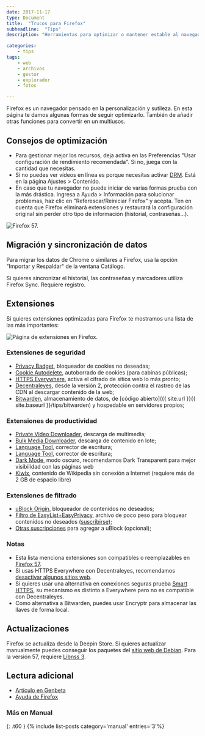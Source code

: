 ```yaml
---
date: 2017-11-17
type: Document
title:  "Trucos para Firefox"
subheadline:  "Tips"
description: "Herramientas para optimizar o mantener estable al navegador"

categories:
    - tips
tags:
    - web
    - archivos
    - gestor
    - explorador
    - fotos

---
```

Firefox es un navegador pensado en la personalización y sutileza. En esta página te damos algunas formas de seguir optimizarlo. También de añadir otras funciones para convertir en un multiusos.

## Consejos de optimización
* Para gestionar mejor los recursos, deja activa en las Preferencias "Usar configuración de rendimiento recomendada". Si no, juega con la cantidad que necesitas.
* Si no puedes ver vídeos en línea es porque necesitas activar [DRM](https://support.mozilla.org/es/kb/ver-contenido-drm-en-firefox). Está en la página Ajustes > Contenido.
* En caso que tu navegador no puede iniciar de varias formas prueba con la más drástica. Ingresa a Ayuda > Información para solucionar problemas, haz clic en "Referescar/Reiniciar Firefox" y acepta. Ten en cuenta que Firefox eliminará extensiones y restaurará la configuración original sin perder otro tipo de información (historial, contraseñas...).

<div class="row">
    <div class="medium-12 columns t30">
    <img src="{{ site.urlimg }}firefox57.png" alt="Firefox 57.">
    </div><!-- /.medium-4.columns -->
</div>

## Migración y sincronización de datos
Para migrar los datos de Chrome o similares a Firefox, usa la opción "Importar y Respaldar" de la ventana Catálogo.

Si quieres sincronizar el historial, las contraseñas y marcadores utiliza Firefox Sync. Requiere registro.

## Extensiones

Si quieres extensiones optimizadas para Firefox te mostramos una lista de las más importantes:

<div class="row">
    <div class="medium-12 columns t30">
    <img src="{{ site.urlimg }}firefoxaddons.png" alt="Página de extensiones en Firefox.">
    </div><!-- /.medium-4.columns -->
</div>

### Extensiones de seguridad
  - [Privacy Badget](https://addons.mozilla.org/es/firefox/addon/privacy-badger17/), bloqueador de cookies no deseadas;
  - [Cookie Autodelete](https://addons.mozilla.org/es/firefox/addon/cookie-autodelete/), autoborrado de cookies (para cabinas públicas);
  - [HTTPS Everywhere](https://www.eff.org/https-everywhere), activa el cifrado de sitios web lo más pronto;
  - [Decentraleyes](https://addons.mozilla.org/en-US/firefox/addon/decentraleyes/), desde la versión 2, protección contra el rastreo de las CDN al descargar contenido de la web;
  - [Bitwarden](https://addons.mozilla.org/es/firefox/addon/bitwarden-password-manager/), almacenamiento de datos, de [código abierto]({{ site.url }}{{ site.baseurl }}/tips/bitwarden) y hospedable en servidores propios;

### Extensiones de productividad
  - [Private Video Downloader](https://addons.mozilla.org/es/firefox/addon/private-video-downloader/), descarga de multimedia;
  - [Bulk Media Downloader](https://addons.mozilla.org/es/firefox/addon/bulk-media-downloader/), descarga de contenido en lote;
  - [Language Tool](https://addons.mozilla.org/es/firefox/addon/languagetool/), corrector de escritura;
  - [Language Tool](https://addons.mozilla.org/es/firefox/addon/languagetool/), corrector de escritura;
  - [Dark Mode](https://addons.mozilla.org/es/firefox/addon/dark-mode-webextension/?src=userprofile), modo oscuro, recomendamos Dark Transparent para mejor visibilidad con las páginas web
  - [Kiwix](https://addons.mozilla.org/es/firefox/addon/kiwix-offline/?src=search), contenido de Wikipedia sin conexión a Internet (requiere más de 2 GB de espacio libre)

### Extensiones de filtrado
  - [uBlock Origin](https://addons.mozilla.org/es/firefox/addon/ublock-origin/), bloqueador de contenidos no deseados;
  - [Filtro de EasyList+EasyPrivacy](https://easylist.to/), archivo de poco peso para bloquear contenidos no deseados (<a href="abp:subscribe?location=https%3A//easylist-downloads.adblockplus.org/easyprivacy%2Beasylist.txt&title=EasyPrivacy%2BEasyList">suscribirse</a>);
  - [Otras suscripciones](https://adblockplus.org/subscriptions) para agregar a uBlock (opcional);

### Notas
  * Esta lista menciona extensiones son compatibles o reemplazables en [Firefox 57](https://docs.google.com/spreadsheets/d/1TFcEXMcKrwoIAECIVyBU0GPoSmRqZ7A0VBvqeKYVSww/edit#gid=0).
  * Si usas HTTPS Everywhere con Decentraleyes, recomendamos [desactivar algunos sitios web](https://decentraleyes.org/configure-https-everywhere/).
  * Si quieres usar una alternativa en conexiones seguras prueba [Smart HTTPS](https://addons.mozilla.org/es/firefox/addon/smart-https-revived/), su mecanismo es distinto a Everywhere pero no es compatible con Decentraleyes.
  * Como alternativa a Bitwarden, puedes usar Encryptr para almacenar las llaves de forma local.

## Actualizaciones
Firefox se actualiza desde la Deepin Store. Si quieres actualizar manualmente puedes conseguir los paquetes del [sitio web de Debian](https://packages.debian.org/sid/firefox-l10n-es-es). Para la versión 57, requiere [Libnss 3](https://packages.debian.org/sid/amd64/libnss3/download).

## Lectura adicional
* [Artículo en Genbeta](https://www.genbeta.com/paso-a-paso/como-pasar-de-google-chrome-a-firefox-quantum-sin-morir-en-el-intento)
* [Ayuda de Firefox](https://support.mozilla.org/es/kb/ajustes-de-rendimiento-de-firefox)
### Más en Manual
{: .t60 }
{% include list-posts category='manual' entries='3'%}
